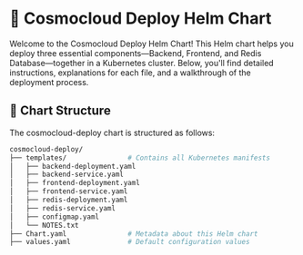 # 🌟 Cosmocloud Deploy Helm Chart
Welcome to the Cosmocloud Deploy Helm Chart! This Helm chart helps you deploy three essential components—Backend, Frontend, and Redis Database—together in a Kubernetes cluster. Below, you'll find detailed instructions, explanations for each file, and a walkthrough of the deployment process.

## 📄 Chart Structure
The cosmocloud-deploy chart is structured as follows:

```bash
cosmocloud-deploy/
├── templates/               # Contains all Kubernetes manifests
│   ├── backend-deployment.yaml
│   ├── backend-service.yaml
│   ├── frontend-deployment.yaml
│   ├── frontend-service.yaml
│   ├── redis-deployment.yaml
│   ├── redis-service.yaml
│   ├── configmap.yaml
│   └── NOTES.txt         
├── Chart.yaml               # Metadata about this Helm chart
├── values.yaml              # Default configuration values

```
